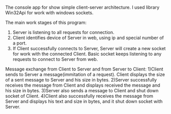 The console app for show simple client-server architecture. I used library Win32Api for work with windows sockets. 

The main work stages of this program:
1. Server is listening to all requests for connection.
2. Client identifies device of Server in web, using ip and special number of a port.
3. If Client successfully connects to Server, Server will create a new socket for work with the connected Client. 
   Basic socket keeps listening to any requests to connect to Server from web.
   

Message exchange from Client to Server and from Server to Client:
1)Client sends to Server a message(immitation of a request). Client displays the size of a sent message to Server and his size in bytes.
2)Server successfully receives the message from Client and displays received the message and his size in bytes. 
3)Server also sends a message to Client and shut down socket of Client.
4)Client also successfully receives the message from Server and displays his text and size in bytes, and it shut down socket with Server.
